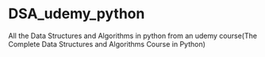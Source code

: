 # DSA_udemy_python
All the Data Structures and Algorithms in python from an udemy course(The Complete Data Structures and Algorithms Course in Python)
